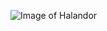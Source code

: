 ![Image of Halandor](https://pre11.deviantart.net/1db4/th/pre/i/2014/096/1/8/fabulous_pally_machine_by_thedurrrrian-d7daccb.jpg)